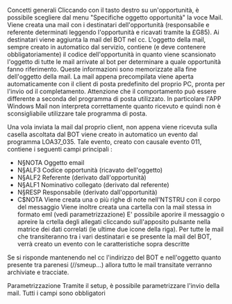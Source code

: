 Concetti generali
Cliccando con il tasto destro su un'opportunità, è possibile scegliere dal menu "Specifiche oggetto opportunità" la voce Mail.
Viene creata una mail con i destinatari dell'opportunità (responsabile e referente determinati leggendo l'opportunità e ricavati tramite la £G85). Ai destinatari viene aggiunta la mail del BOT nel cc.
L'oggetto della mail, sempre creato in automatico dal servizio, contiene (e deve contenere obbligatoriamente) il codice dell'opportunità in quanto viene scansionato l'oggetto di tutte le mail arrivate al bot per determinare a quale opportunità fanno riferimento. Queste informazioni sono memorizzate alla fine dell'oggetto della mail.
La mail appena precompilata  viene aperta automaticamente con il client di posta predefinito del proprio PC, pronta per l'invio od il completamento. Attenzione che il comportamento può essere differente a seconda del programma di posta utilizzato. In particolare l'APP Windows Mail non interpreta correttamente quanto ricevuto e quindi non è sconsigliabile utilizzare tale programma di posta.

Una vola inviata la mail dal proprio client, non appena viene ricevuta sulla casella ascoltata dal BOT viene creato in automatico un evento dal programma LOA37_035. Tale evento, creato con causale evento 011, contiene i seguenti campi principali : 
-  N§NOTA Oggetto email
-  N§ALF3 Codice opportunità (ricavato dell'oggetto)
-  N§ALF2 Referente (derivato dall'opportunità)
-  N§ALF1 Nominativo collegato (derivato dal referente)
-  N§RESP Responsabile (derivato dall'opportunità)
-  C$NOTA Viene creata una o più righe di note nell'NTSTRU con il corpo del messaggio
Viene inoltre creata una cartella con la mail stessa in formato eml (vedi parametrizzazione)
E' possibile aporire il messaggio o apreire la crtella degli allegati cliccando sull'apposito pulsante nella matrice dei dati correlati (le ultime due icone della riga).
Per tutte le mail che transiteranno tra i vari destinatari e se presente la mail del BOT, verrà creato un evento con le caratteristiche sopra descritte

Se si risponde mantenendo nel cc l'indirizzo del BOT e nell'oggetto quanto presente tra parenesi (//smeup...) allora tutto le mail transitate verranno archiviate e tracciate.

Parametrizzazione
Tramite il setup, è possibile parametrizzare l'invio della mail.
Tutti i campi sono obbligatori
